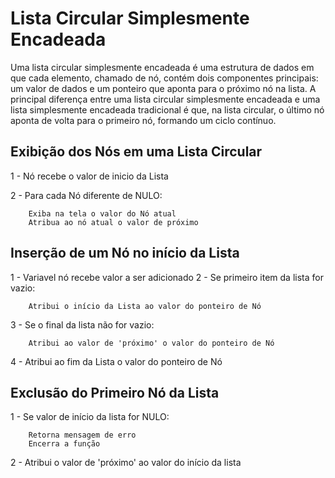 # Lista Circular Simplesmente Encadeada

Uma lista circular simplesmente encadeada é uma estrutura de dados em que cada elemento, chamado de nó, contém dois componentes principais: um valor de dados e um ponteiro que aponta para o próximo nó na lista. A principal diferença entre uma lista circular simplesmente encadeada e uma lista simplesmente encadeada tradicional é que, na lista circular, o último nó aponta de volta para o primeiro nó, formando um ciclo contínuo.

## Exibição dos Nós em uma Lista Circular

1 - Nó recebe o valor de inicio da Lista

2 - Para cada Nó diferente de NULO:

        Exiba na tela o valor do Nó atual
        Atribua ao nó atual o valor de próximo

## Inserção de um Nó no início da Lista

1 - Variavel nó recebe valor a ser adicionado
2 - Se primeiro item da lista for vazio:

        Atribui o início da Lista ao valor do ponteiro de Nó
3 - Se o final da lista não for vazio:

        Atribui ao valor de 'próximo' o valor do ponteiro de Nó
4 - Atribui ao fim da Lista o valor do ponteiro de Nó


## Exclusão do Primeiro Nó da Lista

1 - Se valor de início da lista for NULO:

        Retorna mensagem de erro
        Encerra a função
        
2 - Atribui o valor de 'próximo' ao valor do início da lista
